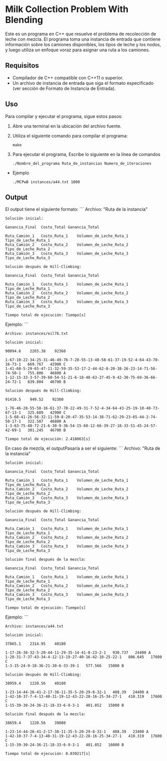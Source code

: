 # Milk Collection Problem With Blending

Este es un programa en C++ que resuelve el problema de recolección de leche con mezcla. El programa toma una instancia de entrada que contiene información sobre los camiones disponibles, los tipos de leche y los nodos, y luego utiliza un enfoque voraz para asignar una ruta a los camiones.

## Requisitos

- Compilador de C++ compatible con C++11 o superior.
- Un archivo de instancia de entrada que siga el formato especificado (ver sección de Formato de Instancia de Entrada).

## Uso

Para compilar y ejecutar el programa, sigue estos pasos:

1. Abre una terminal en la ubicación del archivo fuente.

2. Utiliza el siguiente comando para compilar el programa:

   ```shell
   make

3. Para ejecutar el programa, Escribe lo siguiente en la línea de comandos
    ```
    ./Nombre_del_programa Ruta_de_instancias Numero_de_iteraciones
   
- Ejemplo
    ```shell
    ./MCPwB instances/a44.txt 1000

## Output

El output tiene el siguiente formato:
	```
	Archivo: "Ruta de la instancia"
	
	Solución inicial:

	Ganancia_Final	Costo_Total	Ganancia_Total

	Ruta_Camión_1	Costo_Ruta_1	Volumen_de_Leche_Ruta_1 Tipo_de_Leche_Ruta_1
	Ruta_Camión_2	Costo_Ruta_2	Volumen_de_Leche_Ruta_2 Tipo_de_Leche_Ruta_2
	Ruta_Camión_3	Costo_Ruta_3	Volumen_de_Leche_Ruta_3 Tipo_de_Leche_Ruta_3

	Solución después de Hill-Climbing:

	Ganancia_Final	Costo_Total	Ganancia_Total

	Ruta_Camión_1	Costo_Ruta_1	Volumen_de_Leche_Ruta_1 Tipo_de_Leche_Ruta_1
	Ruta_Camión_2	Costo_Ruta_2	Volumen_de_Leche_Ruta_2 Tipo_de_Leche_Ruta_2
	Ruta_Camión_3	Costo_Ruta_3	Volumen_de_Leche_Ruta_3 Tipo_de_Leche_Ruta_3

	Tiempo total de ejecución: Tiempo[s]

Ejemplo:
	```
	
	Archivo: instances/eil76.txt

	Solución inicial:

	90094.6    2265.38    92360

	1-67-10-22-34-25-31-46-49-76-7-28-55-13-40-58-61-37-19-52-4-64-43-70-16-73-1   669.767   42900 C
	1-41-68-5-29-65-47-11-32-59-35-53-17-2-44-62-8-20-38-26-23-14-71-56-74-50-1   755.806   46800 A
	1-12-15-33-3-57-39-60-54-51-21-6-18-48-63-27-45-9-42-30-75-69-36-66-24-72-1   839.804   46700 B

	Solución después de Hill-Climbing:

	91410.5    949.52    92360

	1-76-46-28-55-58-16-61-37-70-22-49-31-7-52-4-34-64-43-25-19-10-40-73-67-13-1   325.689   42900 C
	1-5-68-41-26-56-32-11-59-8-20-47-35-53-14-38-71-62-29-23-65-44-2-74-50-17-1   322.587   46800 A
	1-3-63-75-48-72-21-6-30-9-36-54-15-60-12-66-39-27-18-33-51-45-24-57-42-69-1   301.245   46700 B

	Tiempo total de ejecución: 2.418063[s]


En caso de mezcla, el outputPasaría a ser el siguiente:
	```
	Archivo: "Ruta de la instancia"
	
	Solución inicial:

	Ganancia_Final	Costo_Total	Ganancia_Total

	Ruta_Camión_1	Costo_Ruta_1	Volumen_de_Leche_Ruta_1 Tipo_de_Leche_Ruta_1
	Ruta_Camión_2	Costo_Ruta_2	Volumen_de_Leche_Ruta_2 Tipo_de_Leche_Ruta_2
	Ruta_Camión_3	Costo_Ruta_3	Volumen_de_Leche_Ruta_3 Tipo_de_Leche_Ruta_3

	Solución después de Hill-Climbing:

	Ganancia_Final	Costo_Total	Ganancia_Total

	Ruta_Camión_1	Costo_Ruta_1	Volumen_de_Leche_Ruta_1 Tipo_de_Leche_Ruta_1
	Ruta_Camión_2	Costo_Ruta_2	Volumen_de_Leche_Ruta_2 Tipo_de_Leche_Ruta_2
	Ruta_Camión_3	Costo_Ruta_3	Volumen_de_Leche_Ruta_3 Tipo_de_Leche_Ruta_3

	Solución final después de la mezcla:

	Ganancia_Final	Costo_Total	Ganancia_Total

	Ruta_Camión_1	Costo_Ruta_1	Volumen_de_Leche_Ruta_1 Tipo_de_Leche_Ruta_1
	Ruta_Camión_2	Costo_Ruta_2	Volumen_de_Leche_Ruta_2 Tipo_de_Leche_Ruta_2
	Ruta_Camión_3	Costo_Ruta_3	Volumen_de_Leche_Ruta_3 Tipo_de_Leche_Ruta_3

	Tiempo total de ejecución: Tiempo[s]

Ejemplo:
	```
	
	Archivo: instances/a44.txt

	Solución inicial:

	37865.1    2314.95    40180

	1-17-26-38-32-5-20-44-11-29-35-14-41-8-23-2-1   930.737   24400 A
	1-28-31-7-37-43-34-4-12-13-19-27-40-16-42-10-25-22-1   806.645   17600 C
	1-3-15-24-9-18-36-21-30-6-33-39-1   577.566   15000 B

	Solución después de Hill-Climbing:

	38959.4    1220.56    40180

	1-23-14-44-26-41-2-17-38-11-35-5-20-29-8-32-1   408.39   24400 A
	1-42-10-37-7-4-13-40-31-19-12-43-22-28-16-25-34-27-1   410.319   17600 C
	1-15-39-30-24-36-21-18-33-6-9-3-1   401.852   15000 B

	Solución final después de la mezcla:

	38659.4    1220.56    39880

	1-23-14-44-26-41-2-17-38-11-35-5-20-29-8-32-1   408.39   23400 A
	1-42-10-37-7-4-13-40-31-19-12-43-22-28-16-25-34-27-1   410.319   17600 C
	1-15-39-30-24-36-21-18-33-6-9-3-1   401.852   16000 B

	Tiempo total de ejecución: 0.039217[s]
